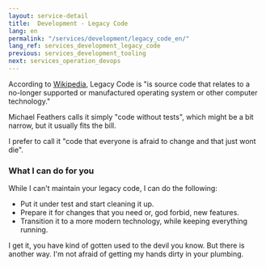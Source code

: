 ```yaml
---
layout: service-detail
title:  Development - Legacy Code
lang: en
permalink: "/services/development/legacy_code_en/"
lang_ref: services_development_legacy_code
previous: services_development_tooling
next: services_operation_devops
---
```

According to [Wikipedia](https://en.wikipedia.org/wiki/Legacy_code), Legacy Code is "is source code that relates to a no-longer supported or manufactured operating system or other computer technology."

Michael Feathers calls it simply "code without tests", which might be a bit narrow, but it usually fits the bill.

I prefer to call it "code that everyone is afraid to change and that just wont die".

### What I can do for you
While I can't maintain your legacy code, I can do the following:
- Put it under test and start cleaning it up.
- Prepare it for changes that you need or, god forbid, new features.
- Transition it to a more modern technology, while keeping everything running.

I get it, you have kind of gotten used to the devil you know. But there is another way. I'm not afraid of getting my hands dirty in your plumbing.
